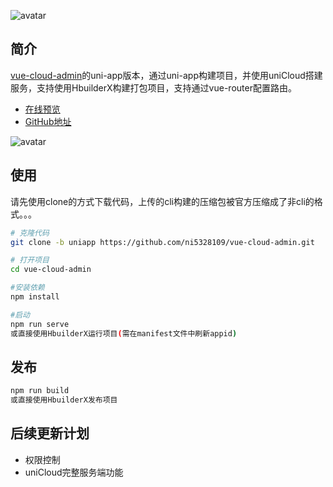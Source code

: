 ![avatar](https://vkceyugu.cdn.bspapp.com/VKCEYUGU-5afd7a04-9817-4b73-8f96-96fba1ee24c9/a60595ef-fc11-419d-a6bb-0dc4f037b966.png)


## 简介
[vue-cloud-admin](https://github.com/ni5328109/vue-cloud-admin/tree/master)的uni-app版本，通过uni-app构建项目，并使用uniCloud搭建服务，支持使用HbuilderX构建打包项目，支持通过vue-router配置路由。

- [在线预览](https://static-14903f47-ecdc-4230-b720-dd24d6d48f85.bspapp.com)
- [GitHub地址](https://github.com/ni5328109/vue-cloud-admin/tree/uniapp)

![avatar](https://vkceyugu.cdn.bspapp.com/VKCEYUGU-14903f47-ecdc-4230-b720-dd24d6d48f85/2b6695b0-4bac-4702-9691-a0de3b604f8a.jpeg)

## 使用
请先使用clone的方式下载代码，上传的cli构建的压缩包被官方压缩成了非cli的格式。。。
```bash
# 克隆代码
git clone -b uniapp https://github.com/ni5328109/vue-cloud-admin.git

# 打开项目
cd vue-cloud-admin

#安装依赖
npm install

#启动
npm run serve
或直接使用HbuilderX运行项目(需在manifest文件中刷新appid)
```
## 发布
```bash
npm run build
或直接使用HbuilderX发布项目
```

## 后续更新计划
- 权限控制
- uniCloud完整服务端功能
